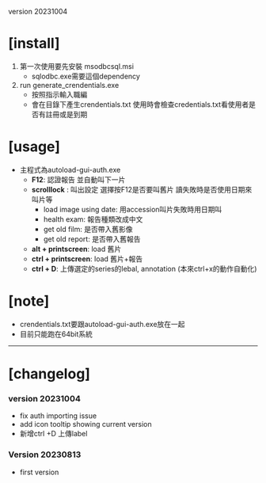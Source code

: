 version 20231004

# [install]
1. 第一次使用要先安裝 msodbcsql.msi
    - sqlodbc.exe需要這個dependency 
2. run generate_crendentials.exe
    - 按照指示輸入職編
    - 會在目錄下產生crendentials.txt
    使用時會檢查credentials.txt看使用者是否有註冊或是到期

# [usage]
- 主程式為autoload-gui-auth.exe
    - **F12**: 認證報告 並自動叫下一片
    - **scrolllock** : 叫出設定 選擇按F12是否要叫舊片 讀失敗時是否使用日期來叫片等
        - load image using date: 用accession叫片失敗時用日期叫
        - health exam: 報告種類改成中文
        - get old film: 是否帶入舊影像
        - get old report: 是否帶入舊報告
    - **alt + printscreen**: load 舊片 
    - **ctrl + printscreen**: load 舊片+報告
    - **ctrl + D**: 上傳選定的series的lebal, annotation (本來ctrl+x的動作自動化)
# [note]
- crendentials.txt要跟autoload-gui-auth.exe放在一起
- 目前只能跑在64bit系統



--------
# [changelog]
### version 20231004
 - fix auth importing issue
 - add icon tooltip showing current version
 - 新增ctrl +D 上傳label
### Version 20230813
 - first version
